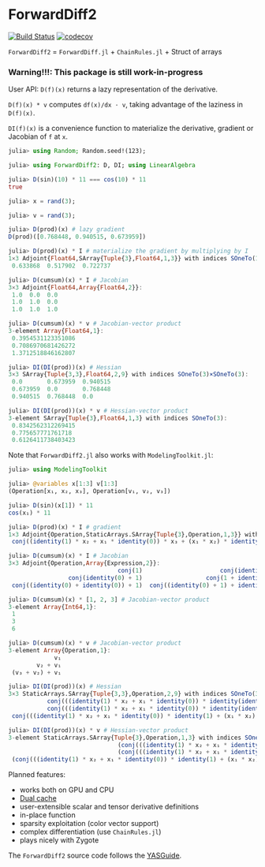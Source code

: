 # ForwardDiff2

[![Build Status](https://travis-ci.org/YingboMa/ForwardDiff2.jl.svg?branch=master)](https://travis-ci.org/YingboMa/ForwardDiff2.jl)
[![codecov](https://codecov.io/gh/YingboMa/ForwardDiff2.jl/branch/master/graph/badge.svg)](https://codecov.io/gh/YingboMa/ForwardDiff2.jl)

`ForwardDiff2` = `ForwardDiff.jl` + `ChainRules.jl` + Struct of arrays

### Warning!!!: This package is still work-in-progress

User API:
`D(f)(x)` returns a lazy representation of the derivative. 

`D(f)(x) * v` computes `df(x)/dx ⋅ v`, taking advantage of the laziness in `D(f)(x)`.


`DI(f)(x)` is a convenience function to materialize the derivative, gradient or
Jacobian of `f` at `x`.

```julia
julia> using Random; Random.seed!(123);

julia> using ForwardDiff2: D, DI; using LinearAlgebra

julia> D(sin)(10) * 11 === cos(10) * 11
true

julia> x = rand(3);

julia> v = rand(3);

julia> D(prod)(x) # lazy gradient
D(prod)([0.768448, 0.940515, 0.673959])

julia> D(prod)(x) * I # materialize the gradient by multiplying by I
1×3 Adjoint{Float64,SArray{Tuple{3},Float64,1,3}} with indices SOneTo(1)×SOneTo(3):
 0.633868  0.517902  0.722737

julia> D(cumsum)(x) * I # Jacobian
3×3 Adjoint{Float64,Array{Float64,2}}:
 1.0  0.0  0.0
 1.0  1.0  0.0
 1.0  1.0  1.0

julia> D(cumsum)(x) * v # Jacobian-vector product
3-element Array{Float64,1}:
 0.3954531123351086
 0.7086970681426272
 1.3712518846162807

julia> DI(DI(prod))(x) # Hessian
3×3 SArray{Tuple{3,3},Float64,2,9} with indices SOneTo(3)×SOneTo(3):
 0.0       0.673959  0.940515
 0.673959  0.0       0.768448
 0.940515  0.768448  0.0

julia> DI(DI(prod))(x) * v # Hessian-vector product
3-element SArray{Tuple{3},Float64,1,3} with indices SOneTo(3):
 0.8342562312269415
 0.775657771761718
 0.6126411738403423
```

Note that `ForwardDiff2.jl` also works with `ModelingToolkit.jl`:
```julia
julia> using ModelingToolkit

julia> @variables x[1:3] v[1:3]
(Operation[x₁, x₂, x₃], Operation[v₁, v₂, v₃])

julia> D(sin)(x[1]) * 11
cos(x₁) * 11

julia> D(prod)(x) * I # gradient
1×3 Adjoint{Operation,StaticArrays.SArray{Tuple{3},Operation,1,3}} with indices SOneTo(1)×SOneTo(3):
 conj((identity(1) * x₂ + x₁ * identity(0)) * x₃ + (x₁ * x₂) * identity(0))  …  conj((identity(0) * x₂ + x₁ * identity(0)) * x₃ + (x₁ * x₂) * 1)

julia> D(cumsum)(x) * I # Jacobian
3×3 Adjoint{Operation,Array{Expression,2}}:
                               conj(1)                      conj(identity(0))                      conj(identity(0))
                 conj(identity(0) + 1)                  conj(1 + identity(0))        conj(identity(0) + identity(0))
 conj((identity(0) + identity(0)) + 1)  conj((identity(0) + 1) + identity(0))  conj((1 + identity(0)) + identity(0))

julia> D(cumsum)(x) * [1, 2, 3] # Jacobian-vector product
3-element Array{Int64,1}:
 1
 3
 6

julia> D(cumsum)(x) * v # Jacobian-vector product
3-element Array{Operation,1}:
             v₁
        v₂ + v₁
 (v₃ + v₂) + v₁

julia> DI(DI(prod))(x) # Hessian
3×3 StaticArrays.SArray{Tuple{3,3},Operation,2,9} with indices SOneTo(3)×SOneTo(3):
           conj(((identity(1) * x₂ + x₁ * identity(0)) * identity(identity(0)) + (x₁ * x₂) * 0) + ((identity(1) * x₂ + x₁ * identity(0)) * identity(0) + x₃ * ((identity(1) * identity(identity(0)) + x₁ * 0) + (identity(1) * identity(0) + x₂ * 0))))  …            conj(((identity(0) * x₂ + x₁ * identity(0)) * identity(identity(0)) + (x₁ * x₂) * 0) + ((identity(1) * x₂ + x₁ * identity(0)) * identity(1) + x₃ * ((identity(0) * identity(identity(0)) + x₁ * 0) + (identity(1) * identity(0) + x₂ * 0))))
           conj(((identity(1) * x₂ + x₁ * identity(0)) * identity(identity(0)) + (x₁ * x₂) * 0) + ((identity(identity(0)) * x₂ + x₁ * 1) * identity(0) + x₃ * ((identity(1) * identity(1) + x₁ * 0) + (identity(identity(0)) * identity(0) + x₂ * 0))))               conj(((identity(0) * x₂ + x₁ * identity(0)) * identity(identity(0)) + (x₁ * x₂) * 0) + ((identity(identity(0)) * x₂ + x₁ * 1) * identity(1) + x₃ * ((identity(0) * identity(1) + x₁ * 0) + (identity(identity(0)) * identity(0) + x₂ * 0))))
 conj(((identity(1) * x₂ + x₁ * identity(0)) * identity(1) + (x₁ * x₂) * 0) + ((identity(identity(0)) * x₂ + x₁ * identity(0)) * identity(0) + x₃ * ((identity(1) * identity(identity(0)) + x₁ * 0) + (identity(identity(0)) * identity(0) + x₂ * 0))))     conj(((identity(0) * x₂ + x₁ * identity(0)) * identity(1) + (x₁ * x₂) * 0) + ((identity(identity(0)) * x₂ + x₁ * identity(0)) * identity(1) + x₃ * ((identity(0) * identity(identity(0)) + x₁ * 0) + (identity(identity(0)) * identity(0) + x₂ * 0))))

julia> DI(DI(prod))(x) * v # Hessian-vector product
3-element StaticArrays.SArray{Tuple{3},Operation,1,3} with indices SOneTo(3):
                               (conj(((identity(1) * x₂ + x₁ * identity(0)) * identity(identity(0)) + (x₁ * x₂) * 0) + ((identity(1) * x₂ + x₁ * identity(0)) * identity(0) + x₃ * ((identity(1) * identity(identity(0)) + x₁ * 0) + (identity(1) * identity(0) + x₂ * 0)))) * v₁ + conj(((identity(0) * x₂ + x₁ * 1) * identity(identity(0)) + (x₁ * x₂) * 0) + ((identity(1) * x₂ + x₁ * identity(0)) * identity(0) + x₃ * ((identity(0) * identity(identity(0)) + x₁ * 0) + (identity(1) * identity(1) + x₂ * 0)))) * v₂) + conj(((identity(0) * x₂ + x₁ * identity(0)) * identity(identity(0)) + (x₁ * x₂) * 0) + ((identity(1) * x₂ + x₁ * identity(0)) * identity(1) + x₃ * ((identity(0) * identity(identity(0)) + x₁ * 0) + (identity(1) * identity(0) + x₂ * 0)))) * v₃
                               (conj(((identity(1) * x₂ + x₁ * identity(0)) * identity(identity(0)) + (x₁ * x₂) * 0) + ((identity(identity(0)) * x₂ + x₁ * 1) * identity(0) + x₃ * ((identity(1) * identity(1) + x₁ * 0) + (identity(identity(0)) * identity(0) + x₂ * 0)))) * v₁ + conj(((identity(0) * x₂ + x₁ * 1) * identity(identity(0)) + (x₁ * x₂) * 0) + ((identity(identity(0)) * x₂ + x₁ * 1) * identity(0) + x₃ * ((identity(0) * identity(1) + x₁ * 0) + (identity(identity(0)) * identity(1) + x₂ * 0)))) * v₂) + conj(((identity(0) * x₂ + x₁ * identity(0)) * identity(identity(0)) + (x₁ * x₂) * 0) + ((identity(identity(0)) * x₂ + x₁ * 1) * identity(1) + x₃ * ((identity(0) * identity(1) + x₁ * 0) + (identity(identity(0)) * identity(0) + x₂ * 0)))) * v₃
 (conj(((identity(1) * x₂ + x₁ * identity(0)) * identity(1) + (x₁ * x₂) * 0) + ((identity(identity(0)) * x₂ + x₁ * identity(0)) * identity(0) + x₃ * ((identity(1) * identity(identity(0)) + x₁ * 0) + (identity(identity(0)) * identity(0) + x₂ * 0)))) * v₁ + conj(((identity(0) * x₂ + x₁ * 1) * identity(1) + (x₁ * x₂) * 0) + ((identity(identity(0)) * x₂ + x₁ * identity(0)) * identity(0) + x₃ * ((identity(0) * identity(identity(0)) + x₁ * 0) + (identity(identity(0)) * identity(1) + x₂ * 0)))) * v₂) + conj(((identity(0) * x₂ + x₁ * identity(0)) * identity(1) + (x₁ * x₂) * 0) + ((identity(identity(0)) * x₂ + x₁ * identity(0)) * identity(1) + x₃ * ((identity(0) * identity(identity(0)) + x₁ * 0) + (identity(identity(0)) * identity(0) + x₂ * 0)))) * v₃
```

Planned features:

- works both on GPU and CPU
- [Dual cache](http://docs.juliadiffeq.org/latest/basics/faq.html#I-get-Dual-number-errors-when-I-solve-my-ODE-with-Rosenbrock-or-SDIRK-methods...?-1)
- user-extensible scalar and tensor derivative definitions
- in-place function
- sparsity exploitation (color vector support)
- complex differentiation (use `ChainRules.jl`)
- plays nicely with Zygote

The `ForwardDiff2` source code follows the [YASGuide](https://github.com/jrevels/YASGuide).
